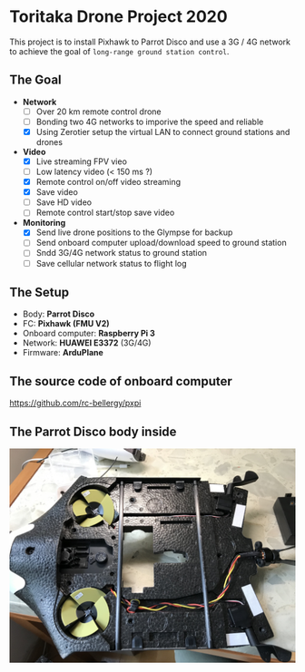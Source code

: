 # Toritaka Drone Project 2020

This project is to install Pixhawk to Parrot Disco and use a 3G / 4G network to achieve the goal of `long-range ground station control`.

## The Goal
- **Network**
  - [ ] Over 20 km remote control drone
  - [ ] Bonding two 4G networks to imporive the speed and reliable
  - [x] Using Zerotier setup the virtual LAN to connect ground stations and drones
- **Video**
  - [x] Live streaming FPV vieo
  - [ ] Low latency video (< 150 ms ?)
  - [x] Remote control on/off video streaming
  - [x] Save video
  - [ ] Save HD video
  - [ ] Remote control start/stop save video
- **Monitoring**
  - [x] Send live drone positions to the Glympse for backup
  - [ ] Send onboard computer upload/download speed to ground station
  - [ ] Sndd 3G/4G network status to ground station
  - [ ] Save cellular network status to flight log

## The Setup
- Body: **Parrot Disco**
- FC: **Pixhawk (FMU V2)**
- Onboard computer: **Raspberry Pi 3**
- Network: **HUAWEI E3372** (3G/4G)
- Firmware: **ArduPlane**

## The source code of onboard computer
https://github.com/rc-bellergy/pxpi

## The Parrot Disco body inside
![Inside the Parrot Disco](images/IMG_4899.jpg)